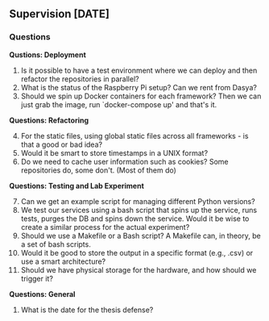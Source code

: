 ## Supervision [DATE]

### Questions

**Qustions: Deployment**
1. Is it possible to have a test environment where we can deploy and then refactor the repositories in parallel?
2. What is the status of the Raspberry Pi setup? Can we rent from Dasya?
3. Should we spin up Docker containers for each framework? Then we can just grab the image, run `docker-compose up' and that's it.


**Questions: Refactoring**

4. For the static files, using global static files across all frameworks - is that a good or bad idea?
5. Would it be smart to store timestamps in a UNIX format?
6. Do we need to cache user information such as cookies? Some repositories do, some don't. (Most of them do)

**Questions: Testing and Lab Experiment**

7. Can we get an example script for managing different Python versions?
8. We test our services using a bash script that spins up the service, runs tests, purges the DB and spins down the service. Would it be wise to create a similar process for the actual experiment?
9. Should we use a Makefile or a Bash script? A Makefile can, in theory, be a set of bash scripts.
10. Would it be good to store the output in a specific format (e.g., .csv) or use a smart architecture?
11. Should we have physical storage for the hardware, and how should we trigger it?

**Questions: General**

1.  What is the date for the thesis defense?
